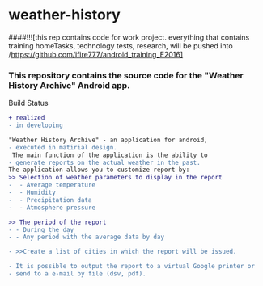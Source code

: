 # weather-history 
####!!![this rep contains code for work project. everything that contains training homeTasks, technology tests, research, will be pushed into /https://github.com/ifire777/android_training_E2016]

### This repository contains the source code for the "Weather History Archive" Android app.
Build Status
```diff
+ realized
- in developing
```


```diff 
"Weather History Archive" - an application for android, 
- executed in matirial design.
 The main function of the application is the ability to
- generate reports on the actual weather in the past.
The application allows you to customize report by:
>> Selection of weather parameters to display in the report 
-  - Average temperature
-  - Humidity
-  - Precipitation data
-  - Atmosphere pressure

>> The period of the report 
- - During the day 
- - Any period with the average data by day 

- >>Create a list of cities in which the report will be issued.

- It is possible to output the report to a virtual Google printer or
- send to a e-mail by file (dsv, pdf).
```
